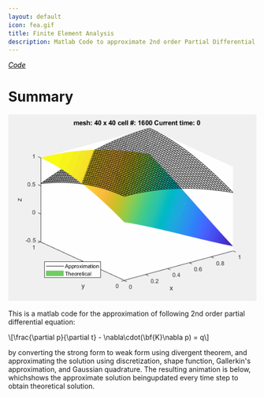 ```yaml
---
layout: default
icon: fea.gif
title: Finite Element Analysis
description: Matlab Code to approximate 2nd order Partial Differential Heat Equation
---
```

<a href="https://github.com/whashi44/MatlabFEA" target="_blank" title="Github">
        <i class="fab fa-github fa-2x " style="color:black"> Code</i>
    </a>

# Summary
<img src="/assets/images/portfolio/fea.gif" alt="FEA Gif">

This is a matlab code for the approximation of following 2nd order partial differential equation:

<div>\[\frac{\partial p}{\partial t} - \nabla\cdot(\bf{K}\nabla p) = q\]</div>

by converting the strong form to weak form using divergent theorem, and approximating the solution using discretization, shape function, Gallerkin's approximation, and Gaussian quadrature. The resulting animation is below, whichshows the approximate solution beingupdated every time step to obtain theoretical solution. <br>
